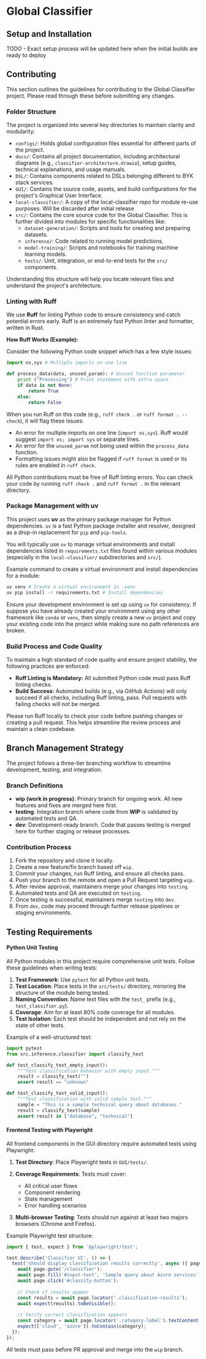 # Global Classifier

## Setup and Installation
TODO - Exact setup process will be updated here when the initial builds are ready to deploy


## Contributing

This section outlines the guidelines for contributing to the Global Classifier project. Please read through these before submitting any changes.

### Folder Structure

The project is organized into several key directories to maintain clarity and modularity:

*   `configs/`: Holds global configuration files essential for different parts of the project.
*   `docs/`: Contains all project documentation, including architectural diagrams (e.g., `classifier-architecture.drawio`), setup guides, technical explanations, and usage manuals.
*   `DSL/`: Contains components related to DSLs belonging different to BYK stack services.
*   `GUI/`: Contains the source code, assets, and build configurations for the project's Graphical User Interface. 
*   `local-classifier/`: A copy of the local-classifier repo for module re-use purposes. Will be discarded after initial release
*   `src/`: Contains the core source code for the Global Classifier. This is further divided into modules for specific functionalities like:
    *   `dataset-generation/`: Scripts and tools for creating and preparing datasets.
    *   `inference/`: Code related to running model predictions.
    *   `model-training/`: Scripts and notebooks for training machine learning models.
    *   `tests/`: Unit, integration, or end-to-end tests for the `src/` components.

Understanding this structure will help you locate relevant files and understand the project's architecture.

### Linting with Ruff

We use **Ruff** for linting Python code to ensure consistency and catch potential errors early. Ruff is an extremely fast Python linter and formatter, written in Rust.

**How Ruff Works (Example):**

Consider the following Python code snippet which has a few style issues:

```python
import os,sys # Multiple imports on one line

def process_data(data, unused_param): # Unused function parameter
    print ("Processing") # Print statement with extra space
    if data is not None:
        return True
    else:
        return False
```

When you run Ruff on this code (e.g., `ruff check .` or `ruff format . --check`), it will flag these issues:

*   An error for multiple imports on one line (`import os,sys`). Ruff would suggest `import os; import sys` or separate lines.
*   An error for the `unused_param` not being used within the `process_data` function.
*   Formatting issues might also be flagged if `ruff format` is used or its rules are enabled in `ruff check`.

All Python contributions must be free of Ruff linting errors. You can check your code by running `ruff check .` and `ruff format .` in the relevant directory.

### Package Management with uv

This project uses **uv** as the primary package manager for Python dependencies. `uv` is a fast Python package installer and resolver, designed as a drop-in replacement for `pip` and `pip-tools`.

You will typically use `uv` to manage virtual environments and install dependencies listed in `requirements.txt` files found within various modules (especially in the `local-classifier/` subdirectories and `src/`).

Example command to create a virtual environment and install dependencies for a module:
```bash
uv venv # Create a virtual environment in .venv
uv pip install -r requirements.txt # Install dependencies
```
Ensure your development environment is set up using `uv` for consistency.
If suppose you have already created your environment using any other framework like `conda` or `venv`, then simply create a new `uv` project and copy your existing code into the project while making sure no path references are broken.



### Build Process and Code Quality

To maintain a high standard of code quality and ensure project stability, the following practices are enforced:

*   **Ruff Linting is Mandatory:** All submitted Python code must pass Ruff linting checks.
*   **Build Success:** Automated builds (e.g., via GitHub Actions) will only succeed if all checks, including Ruff linting, pass. Pull requests with failing checks will not be merged.

Please run Ruff locally to check your code before pushing changes or creating a pull request. This helps streamline the review process and maintain a clean codebase.



## Branch Management Strategy

The project follows a three-tier branching workflow to streamline development, testing, and integration.

### Branch Definitions

- **wip (work in progress)**: Primary branch for ongoing work. All new features and fixes are merged here first.  
- **testing**: Integration branch where code from **WIP** is validated by automated tests and QA.  
- **dev**: Development-ready branch. Code that passes testing is merged here for further staging or release processes.

### Contribution Process

1. Fork the repository and clone it locally.  
2. Create a new feature/fix branch based off `wip`.  
3. Commit your changes, run Ruff linting, and ensure all checks pass.  
4. Push your branch to the remote and open a Pull Request targeting `wip`.  
5. After review approval, maintainers merge your changes into `testing`.  
6. Automated tests and QA are executed on `testing`.  
7. Once testing is successful, maintainers merge `testing` into `dev`.  
8. From `dev`, code may proceed through further release pipelines or staging environments.

## Testing Requirements

#### Python Unit Testing

All Python modules in this project require comprehensive unit tests. Follow these guidelines when writing tests:

1. **Test Framework**: Use `pytest` for all Python unit tests.
2. **Test Location**: Place tests in the `src/tests/` directory, mirroring the structure of the module being tested.
3. **Naming Convention**: Name test files with the `test_` prefix (e.g., `test_classifier.py`).
4. **Coverage**: Aim for at least 80% code coverage for all modules.
5. **Test Isolation**: Each test should be independent and not rely on the state of other tests.

Example of a well-structured test:

```python
import pytest
from src.inference.classifier import classify_text

def test_classify_text_empty_input():
    """Test classification behavior with empty input."""
    result = classify_text("")
    assert result == "unknown"

def test_classify_text_valid_input():
    """Test classification with valid sample text."""
    sample = "This is a sample technical query about databases."
    result = classify_text(sample)
    assert result in ["database", "technical"]
```

#### Frontend Testing with Playwright

All frontend components in the GUI directory require automated tests using Playwright:

1. **Test Directory**: Place Playwright tests in `GUI/tests/`.
2. **Coverage Requirements**: Tests must cover:
   - All critical user flows
   - Component rendering
   - State management
   - Error handling scenarios

3. **Multi-browser Testing**: Tests should run against at least two majors browsers (Chrome and Firefox).

Example Playwright test structure:

```typescript
import { test, expect } from '@playwright/test';

test.describe('Classifier UI', () => {
  test('should display classification results correctly', async ({ page }) => {
    await page.goto('/classifier');
    await page.fill('#input-text', 'Sample query about Azure services');
    await page.click('#classify-button');
    
    // Check if results appear
    const results = await page.locator('.classification-results');
    await expect(results).toBeVisible();
    
    // Verify correct classification appears
    const category = await page.locator('.category-label').textContent();
    expect(['cloud', 'azure']).toContain(category);
  });
});
```

All tests must pass before PR approval and merge into the `wip` branch.
